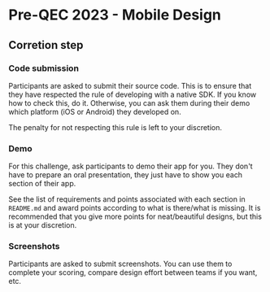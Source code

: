 # Pre-QEC 2023 - Mobile Design

## Corretion step
### Code submission
Participants are asked to submit their source code. This is to ensure that they have respected the rule of developing with a native SDK. If you know how to check this, do it. Otherwise, you can ask them during their demo which platform (iOS or Android) they developed on.

The penalty for not respecting this rule is left to your discretion.

### Demo
For this challenge, ask participants to demo their app for you. They don't have to prepare an oral presentation, they just have to show you each section of their app.

See the list of requirements and points associated with each section in `README.md` and award points according to what is there/what is missing. It is recommended that you give more points for neat/beautiful designs, but this is at your discretion.

### Screenshots
Participants are asked to submit screenshots. You can use them to complete your scoring, compare design effort between teams if you want, etc.

